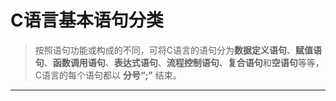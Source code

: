 # C语言基本语句分类
>按照语句功能或构成的不同，可将C语言的语句分为**数据定义语句**、**赋值语句**、**函数调用语句**、**表达式语句**、**流程控制语句**、**复合语句**和**空语句**等等，C语言的每个语句都以 **分号“;”** 结束。

---